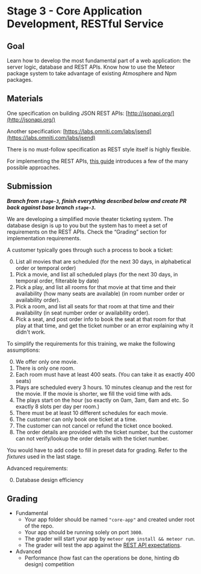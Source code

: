 # Stage 3 - Core Application Development, RESTful Service

## Goal

Learn how to develop the most fundamental part of a web application: the server logic, database and REST APIs. Know how to use the Meteor package system to take advantage of existing Atmosphere and Npm packages.

## Materials

One specification on building JSON REST APIs: [http://jsonapi.org/](http://jsonapi.org/)

Another specification: [https://labs.omniti.com/labs/jsend](https://labs.omniti.com/labs/jsend)

There is no must-follow specification as REST style itself is highly flexible.

For implementing the REST APIs, [this guide](http://meteorpedia.com/read/REST_API) introduces a few of the many possible approaches.

## Submission

***Branch from `stage-3`, finish everything described below and create PR back against base branch `stage-3`.***

We are developing a simplified movie theater ticketing system. The database design is up to you but the system has to meet a set of requirements on the REST APIs. Check the “Grading” section for implementation requirements.

A customer typically goes through such a process to book a ticket:

0. List all movies that are scheduled (for the next 30 days, in alphabetical order or temporal order)
0. Pick a movie, and list all scheduled plays (for the next 30 days, in temporal order, filterable by date)
0. Pick a play, and list all rooms for that movie at that time and their availability (how many seats are available) (in room number order or availability order).
0. Pick a room, and list all seats for that room at that time and their availability (in seat number order or availability order).
0. Pick a seat, and post order info to book the seat at that room for that play at that time, and get the ticket number or an error explaining why it didn't work.

To simplify the requirements for this training, we make the following assumptions:

0. We offer only one movie.
0. There is only one room.
0. Each room must have at least 400 seats. (You can take it as exactly 400 seats)
0. Plays are scheduled every 3 hours. 10 minutes cleanup and the rest for the movie. If the movie is shorter, we fill the void time with ads.
0. The plays start on the hour (so exactly on 0am, 3am, 6am and etc. So exactly 8 slots per day per room.)
0. There must be at least 10 different schedules for each movie.
0. The customer can only book one ticket at a time.
0. The customer can not cancel or refund the ticket once booked.
0. The order details are provided with the ticket number, but the customer can not verify/lookup the order details with the ticket number.

You would have to add code to fill in preset data for grading. Refer to the *fixtures* used in the last stage.

Advanced requirements:

0. Database design efficiency

## Grading

- Fundamental
    - Your app folder should be named `"core-app"` and created under root of the repo.
    - Your app should be running solely on port `3000`.
    - The grader will start your app by `meteor npm install && meteor run`.
    - The grader will test the app against the [REST API expectations](./requirements.md).
- Advanced
    - Performance (how fast can the operations be done, hinting db design) competition
